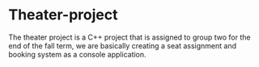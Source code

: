 Theater-project
===============
The theater project is a C++ project that is assigned to group two for the end of the fall term, we are basically creating a seat assignment and booking system as a console application.
